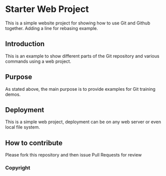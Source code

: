 # Starter Web Project 

This is a simple website project for showing how to use Git and Github together. Adding a line for rebasing example.


## Introduction

This is an example to show different parts of the Git repository and various commands using a web project.

## Purpose

As stated above, the main purpose is to provide examples for Git training demos.

## Deployment

This is a simple web project, deployment can be on any web server or even local file system.

## How to contribute

Please fork this repository and then issue Pull Requests for review 


### Copyright






